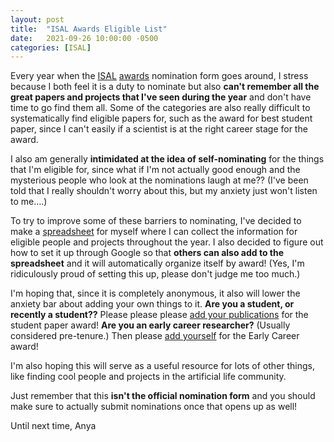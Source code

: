 ```yaml
---
layout: post
title:  "ISAL Awards Eligible List"
date:   2021-09-26 10:00:00 -0500
categories: [ISAL]
---
```


Every year when the [ISAL](https://alife.org/) [awards](https://alife.org/about-isal/) nomination form goes around, I stress because I both feel it is a duty to nominate but also **can't remember all the great papers and projects that I've seen during the year** and don't have time to go find them all.
Some of the categories are also really difficult to systematically find eligible papers for, such as the award for best student paper, since I can't easily if a scientist is at the right career stage for the award.

I also am generally **intimidated at the idea of self-nominating** for the things that I'm eligible for, since what if I'm not actually good enough and the mysterious people who look at the nominations laugh at me?? (I've been told that I really shouldn't worry about this, but my anxiety just won't listen to me....)

To try to improve some of these barriers to nominating, I've decided to make a [spreadsheet](https://docs.google.com/spreadsheets/d/1QbvVeD3vvWRAY01gXxUnf8xja3bCJpw8g1_pNIGD31Y/edit?usp=sharing) for myself where I can collect the information for eligible people and projects throughout the year. 
I also decided to figure out how to set it up through Google so that **others can also add to the spreadsheet** and it will automatically organize itself by award!
(Yes, I'm ridiculously proud of setting this up, please don't judge me too much.)

I'm hoping that, since it is completely anonymous, it also will lower the anxiety bar about adding your own things to it.
**Are you a student, or recently a student??** 
Please please please [add your publications](https://docs.google.com/spreadsheets/d/1QbvVeD3vvWRAY01gXxUnf8xja3bCJpw8g1_pNIGD31Y/edit?usp=sharing) for the student paper award!
**Are you an early career researcher?** (Usually considered pre-tenure.)
Then please [add yourself](https://docs.google.com/spreadsheets/d/1QbvVeD3vvWRAY01gXxUnf8xja3bCJpw8g1_pNIGD31Y/edit?usp=sharing) for the Early Career award!

I'm also hoping this will serve as a useful resource for lots of other things, like finding cool people and projects in the artificial life community.

Just remember that this **isn't the official nomination form** and you should make sure to actually submit nominations once that opens up as well!

Until next time,
Anya